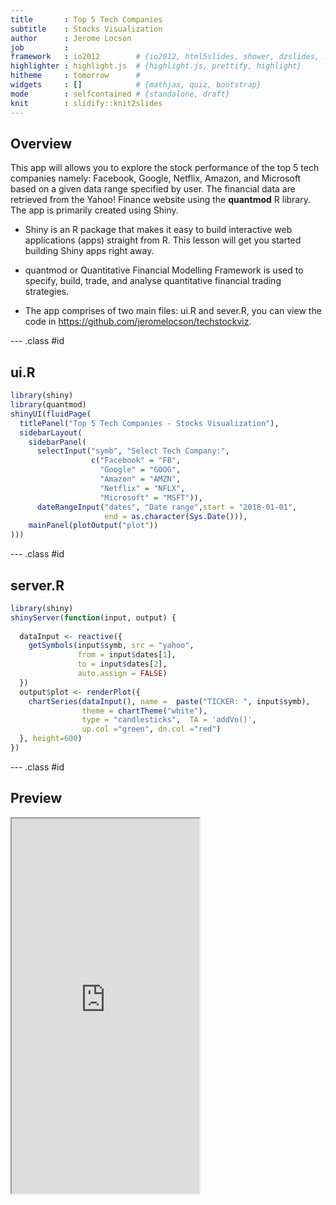 ```yaml
---
title       : Top 5 Tech Companies
subtitle    : Stocks Visualization
author      : Jerome Locson
job         : 
framework   : io2012        # {io2012, html5slides, shower, dzslides, ...}
highlighter : highlight.js  # {highlight.js, prettify, highlight}
hitheme     : tomorrow      # 
widgets     : []            # {mathjax, quiz, bootstrap}
mode        : selfcontained # {standalone, draft}
knit        : slidify::knit2slides
---
```


## Overview

This app will allows you to explore the stock performance of the top 5 tech companies namely: Facebook, Google, Netflix, Amazon, and Microsoft based on a given data range specified by user. The financial data are retrieved from the Yahoo! Finance website using the **quantmod** R library. The app is primarily created using Shiny.

- Shiny is an R package that makes it easy to build interactive web applications (apps) straight from R. This lesson will get you started building Shiny apps right away.

- quantmod or Quantitative Financial Modelling Framework is used to specify, build, trade, and analyse quantitative financial trading strategies.

- The app comprises of two main files: ui.R and sever.R, you can view the code in https://github.com/jeromelocson/techstockviz.

--- .class #id 

## ui.R


```r
library(shiny)
library(quantmod)
shinyUI(fluidPage(
  titlePanel("Top 5 Tech Companies - Stocks Visualization"),
  sidebarLayout(
    sidebarPanel(
      selectInput("symb", "Select Tech Company:",
                  c("Facebook" = "FB",
                    "Google" = "GOOG",
                    "Amazon" = "AMZN",
                    "Netflix" = "NFLX",
                    "Microsoft" = "MSFT")),
      dateRangeInput("dates", "Date range",start = "2018-01-01", 
                     end = as.character(Sys.Date())),
    mainPanel(plotOutput("plot"))
)))
```

--- .class #id 
## server.R


```r
library(shiny)
shinyServer(function(input, output) {
   
  dataInput <- reactive({
    getSymbols(input$symb, src = "yahoo", 
               from = input$dates[1],
               to = input$dates[2],
               auto.assign = FALSE)
  })
  output$plot <- renderPlot({
    chartSeries(dataInput(), name =  paste("TICKER: ", input$symb), 
                theme = chartTheme("white"),
                type = "candlesticks",  TA = 'addVo()', 
                up.col ="green", dn.col ="red")
  }, height=600)
})
```

--- .class #id 
## Preview

 <iframe src = 'https://jlocson.shinyapps.io/TechStock/' height='600px'></iframe>


